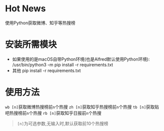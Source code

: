 # Hot News
使用Python获取微博、知乎等热搜榜
# 安装所需模块
- 如果使用的是macOS自带Python环境(也是Alfred默认使用Python环境):
/usr/bin/python3 -m pip install -r requirements.txt
- 其他
pip install -r requirements.txt
# 使用方法
`wb [n]`获取微博热搜榜前`n`个热搜
`zh [n]`获取知乎热搜榜前`n`个热搜
`tb [n]`获取贴吧热搜榜前`n`个热搜
`rb [n]`获取知乎日报前`n`个热搜


> `[n]`为可选参数,无输入时,默认获取前10个热搜榜
